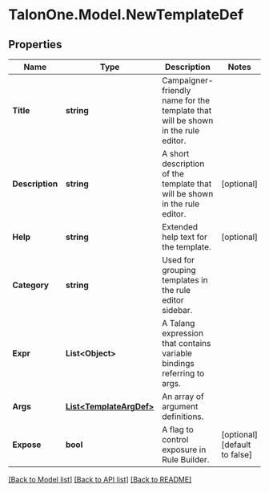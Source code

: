 
# TalonOne.Model.NewTemplateDef

## Properties

Name | Type | Description | Notes
------------ | ------------- | ------------- | -------------
**Title** | **string** | Campaigner-friendly name for the template that will be shown in the rule editor. | 
**Description** | **string** | A short description of the template that will be shown in the rule editor. | [optional] 
**Help** | **string** | Extended help text for the template. | [optional] 
**Category** | **string** | Used for grouping templates in the rule editor sidebar. | 
**Expr** | **List&lt;Object&gt;** | A Talang expression that contains variable bindings referring to args. | 
**Args** | [**List&lt;TemplateArgDef&gt;**](TemplateArgDef.md) | An array of argument definitions. | 
**Expose** | **bool** | A flag to control exposure in Rule Builder. | [optional] [default to false]

[[Back to Model list]](../README.md#documentation-for-models)
[[Back to API list]](../README.md#documentation-for-api-endpoints)
[[Back to README]](../README.md)

